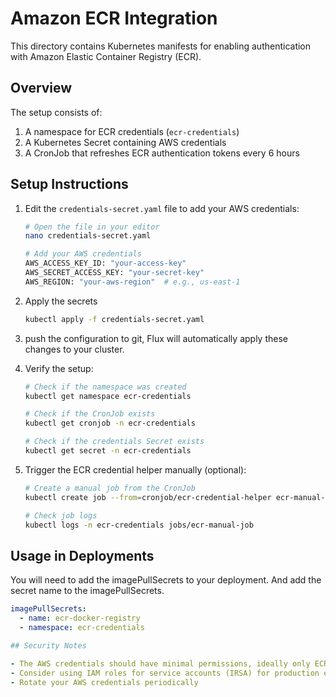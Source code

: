 # Amazon ECR Integration

This directory contains Kubernetes manifests for enabling authentication with Amazon Elastic Container Registry (ECR).

## Overview

The setup consists of:

1. A namespace for ECR credentials (`ecr-credentials`)
2. A Kubernetes Secret containing AWS credentials
3. A CronJob that refreshes ECR authentication tokens every 6 hours

## Setup Instructions

1. Edit the `credentials-secret.yaml` file to add your AWS credentials:

   ```bash
   # Open the file in your editor
   nano credentials-secret.yaml
   
   # Add your AWS credentials
   AWS_ACCESS_KEY_ID: "your-access-key"
   AWS_SECRET_ACCESS_KEY: "your-secret-key"
   AWS_REGION: "your-aws-region"  # e.g., us-east-1
   ```

2. Apply the secrets

   ```bash
   kubectl apply -f credentials-secret.yaml
   ```

3. push the configuration to git, Flux will automatically apply these changes to your cluster.

4. Verify the setup:

   ```bash
   # Check if the namespace was created
   kubectl get namespace ecr-credentials
   
   # Check if the CronJob exists
   kubectl get cronjob -n ecr-credentials
   
   # Check if the credentials Secret exists
   kubectl get secret -n ecr-credentials
   ```

5. Trigger the ECR credential helper manually (optional):

   ```bash
   # Create a manual job from the CronJob
   kubectl create job --from=cronjob/ecr-credential-helper ecr-manual-job -n ecr-credentials
   
   # Check job logs
   kubectl logs -n ecr-credentials jobs/ecr-manual-job
   ```

## Usage in Deployments

You will need to add the imagePullSecrets to your deployment. And add the secret name to the imagePullSecrets.

```yaml
imagePullSecrets:
  - name: ecr-docker-registry
  - namespace: ecr-credentials

## Security Notes

- The AWS credentials should have minimal permissions, ideally only ECR read access
- Consider using IAM roles for service accounts (IRSA) for production environments
- Rotate your AWS credentials periodically
